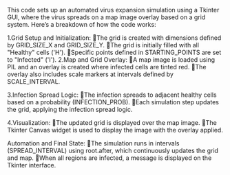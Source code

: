 This code sets up an automated virus expansion simulation using a Tkinter GUI, where the virus spreads on a map image overlay based on a grid system. Here’s a breakdown of how the code works:

1.Grid Setup and Initialization:
The grid is created with dimensions defined by GRID_SIZE_X and GRID_SIZE_Y.
The grid is initially filled with all "Healthy" cells ('H').
Specific points defined in STARTING_POINTS are set to "Infected" ('I').
2.Map and Grid Overlay:
A map image is loaded using PIL and an overlay is created where infected cells are tinted red.
The overlay also includes scale markers at intervals defined by SCALE_INTERVAL.

3.Infection Spread Logic:
The infection spreads to adjacent healthy cells based on a probability (INFECTION_PROB).
Each simulation step updates the grid, applying the infection spread logic.

4.Visualization:
The updated grid is displayed over the map image.
The Tkinter Canvas widget is used to display the image with the overlay applied.

Automation and Final State:
The simulation runs in intervals (SPREAD_INTERVAL) using root.after, which continuously updates the grid and map.
When all regions are infected, a message is displayed on the Tkinter interface.
